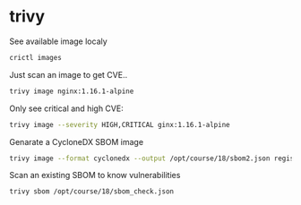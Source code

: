 # trivy

See available image localy

```bash
crictl images
```

Just scan an image to get CVE..

```bash
trivy image nginx:1.16.1-alpine
```

Only see critical and high CVE:

```bash
trivy image --severity HIGH,CRITICAL ginx:1.16.1-alpine
```

Genarate a CycloneDX SBOM image

```bash
trivy image --format cyclonedx --output /opt/course/18/sbom2.json registry.k8s.io/kube-controller-manager:v1.31.0
```

Scan an existing SBOM to know vulnerabilities

```bash
trivy sbom /opt/course/18/sbom_check.json
```